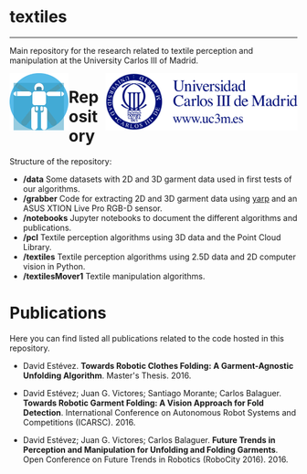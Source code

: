 # textiles
------------

Main repository for the research related to textile perception and manipulation at the University Carlos III of Madrid.

<img src="doc/images/roboticslab.svg" height="100px" align= "left"> <img src="doc/images/uc3m.png" height="100px" align="right">


# Repository
Structure of the repository:
* **/data** Some datasets with 2D and 3D garment data used in first tests of our algorithms.
* **/grabber** Code for extracting 2D and 3D garment data using [yarp](http://www.yarp.it/) and an ASUS XTION Live Pro RGB-D sensor.
* **/notebooks** Jupyter notebooks to document the different algorithms and publications.
* **/pcl** Textile perception algorithms using 3D data and the Point Cloud Library.
* **/textiles** Textile perception algorithms using 2.5D data and 2D computer vision in Python.
* **/textilesMover1** Textile manipulation algorithms.

# Publications
Here you can find listed all publications related to the code hosted in this repository.

* David Estévez. **Towards Robotic Clothes Folding: A Garment-Agnostic Unfolding Algorithm**. Master's Thesis. 2016.
* David Estévez; Juan G. Victores; Santiago Morante; Carlos Balaguer. **Towards Robotic Garment Folding: A Vision Approach for Fold Detection**. International Conference on Autonomous Robot Systems and Competitions (ICARSC). 2016.

* David Estévez; Juan G. Victores; Carlos Balaguer. **Future Trends in Perception and Manipulation for Unfolding and Folding Garments**. Open Conference on Future Trends in Robotics (RoboCity 2016). 2016.